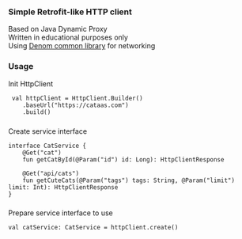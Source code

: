 ### Simple Retrofit-like HTTP client
Based on Java Dynamic Proxy <br/>
Written in educational purposes only <br/>
Using [Denom common library](https://github.com/Digrol/Denom/blob/master/libs/org.denom.common-2021.02.12.jar) for networking

### Usage
Init HttpClient
```
 val httpClient = HttpClient.Builder()
    .baseUrl("https://cataas.com")
    .build()
```
###
Create service interface
```
interface CatService {
    @Get("cat")
    fun getCatById(@Param("id") id: Long): HttpClientResponse

    @Get("api/cats")
    fun getCuteCats(@Param("tags") tags: String, @Param("limit") limit: Int): HttpClientResponse
}
```
###
Prepare service interface to use
```
val catService: CatService = httpClient.create()
```
